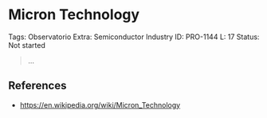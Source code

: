 # Micron Technology

Tags: Observatorio
Extra: Semiconductor Industry
ID: PRO-1144
L: 17
Status: Not started

> …
> 

## References

- https://en.wikipedia.org/wiki/Micron_Technology